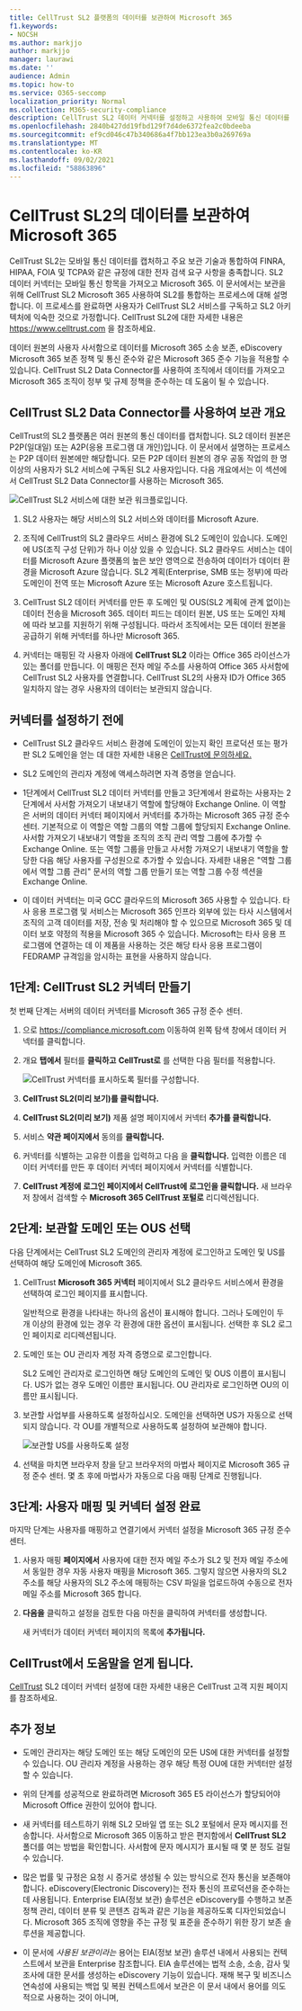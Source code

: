 ```yaml
---
title: CellTrust SL2 플랫폼의 데이터를 보관하여 Microsoft 365
f1.keywords:
- NOCSH
ms.author: markjjo
author: markjjo
manager: laurawi
ms.date: ''
audience: Admin
ms.topic: how-to
ms.service: O365-seccomp
localization_priority: Normal
ms.collection: M365-security-compliance
description: CellTrust SL2 데이터 커넥터를 설정하고 사용하여 모바일 통신 데이터를 가져오고 보관하는 방법을 학습합니다.
ms.openlocfilehash: 2840b427dd19fbd129f7d4de6372fea2c0bdeeba
ms.sourcegitcommit: ef9cd046c47b340686a4f7bb123ea3b0a269769a
ms.translationtype: MT
ms.contentlocale: ko-KR
ms.lasthandoff: 09/02/2021
ms.locfileid: "58863896"
---
```

# <a name="archive-data-from-celltrust-sl2-to-microsoft-365"></a>CellTrust SL2의 데이터를 보관하여 Microsoft 365

CellTrust SL2는 모바일 통신 데이터를 캡처하고 주요 보관 기술과 통합하여 FINRA, HIPAA, FOIA 및 TCPA와 같은 규정에 대한 전자 검색 요구 사항을 충족합니다. SL2 데이터 커넥터는 모바일 통신 항목을 가져오고 Microsoft 365. 이 문서에서는 보관을 위해 CellTrust SL2 Microsoft 365 사용하여 SL2를 통합하는 프로세스에 대해 설명합니다. 이 프로세스를 완료하면 사용자가 CellTrust SL2 서비스를 구독하고 SL2 아키텍처에 익숙한 것으로 가정합니다. CellTrust SL2에 대한 자세한 내용은 <https://www.celltrust.com> 을 참조하세요.

데이터 원본의 사용자 사서함으로 데이터를 Microsoft 365 소송 보존, eDiscovery Microsoft 365 보존 정책 및 통신 준수와 같은 Microsoft 365 준수 기능을 적용할 수 있습니다. CellTrust SL2 Data Connector를 사용하여 조직에서 데이터를 가져오고 Microsoft 365 조직이 정부 및 규제 정책을 준수하는 데 도움이 될 수 있습니다.

## <a name="overview-of-archiving-with-the-celltrust-sl2-data-connector"></a>CellTrust SL2 Data Connector를 사용하여 보관 개요

CellTrust의 SL2 플랫폼은 여러 원본의 통신 데이터를 캡처합니다. SL2 데이터 원본은 P2P(일대일) 또는 A2P(응용 프로그램 대 개인)입니다. 이 문서에서 설명하는 프로세스는 P2P 데이터 원본에만 해당합니다. 모든 P2P 데이터 원본의 경우 공동 작업의 한 명 이상의 사용자가 SL2 서비스에 구독된 SL2 사용자입니다. 다음 개요에서는 이 섹션에서 CellTrust SL2 Data Connector를 사용하는 Microsoft 365.

![CellTrust SL2 서비스에 대한 보관 워크플로입니다.](../media/CellTrustSL2ConnectorWorkflow.png)

1. SL2 사용자는 해당 서비스의 SL2 서비스와 데이터를 Microsoft Azure.

2. 조직에 CellTrust의 SL2 클라우드 서비스 환경에 SL2 도메인이 있습니다. 도메인에 US(조직 구성 단위)가 하나 이상 있을 수 있습니다. SL2 클라우드 서비스는 데이터를 Microsoft Azure 플랫폼의 높은 보안 영역으로 전송하여 데이터가 데이터 환경을 Microsoft Azure 않습니다. SL2 계획(Enterprise, SMB 또는 정부)에 따라 도메인이 전역 또는 Microsoft Azure 또는 Microsoft Azure 호스트됩니다.

3. CellTrust SL2 데이터 커넥터를 만든 후 도메인 및 OUS(SL2 계획에 관계 없이)는 데이터 전송을 Microsoft 365. 데이터 피드는 데이터 원본, US 또는 도메인 자체에 따라 보고를 지원하기 위해 구성됩니다. 따라서 조직에서는 모든 데이터 원본을 공급하기 위해 커넥터를 하나만 Microsoft 365.

4. 커넥터는 매핑된 각 사용자 아래에 **CellTrust SL2** 이라는 Office 365 라이선스가 있는 폴더를 만듭니다. 이 매핑은 전자 메일 주소를 사용하여 Office 365 사서함에 CellTrust SL2 사용자를 연결합니다. CellTrust SL2의 사용자 ID가 Office 365 일치하지 않는 경우 사용자의 데이터는 보관되지 않습니다.

## <a name="before-you-set-up-a-connector"></a>커넥터를 설정하기 전에

- CellTrust SL2 클라우드 서비스 환경에 도메인이 있는지 확인 프로덕션 또는 평가판 SL2 도메인을 얻는 데 대한 자세한 내용은 [CellTrust에 문의하세요.](https://www.celltrust.com/contact-us/#form)

- SL2 도메인의 관리자 계정에 액세스하려면 자격 증명을 얻습니다.

- 1단계에서 CellTrust SL2 데이터 커넥터를 만들고 3단계에서 완료하는 사용자는 2단계에서 사서함 가져오기 내보내기 역할에 할당해야 Exchange Online. 이 역할은 서버의 데이터  커넥터 페이지에서 커넥터를 추가하는 Microsoft 365 규정 준수 센터. 기본적으로 이 역할은 역할 그룹의 역할 그룹에 할당되지 Exchange Online. 사서함 가져오기 내보내기 역할을 조직의 조직 관리 역할 그룹에 추가할 수 Exchange Online. 또는 역할 그룹을 만들고 사서함 가져오기 내보내기 역할을 할당한 다음 해당 사용자를 구성원으로 추가할 수 있습니다. 자세한 내용은 "역할 [](/Exchange/permissions-exo/role-groups#create-role-groups) 그룹에서 [](/Exchange/permissions-exo/role-groups#modify-role-groups) 역할 그룹 관리" 문서의 역할 그룹 만들기 또는 역할 그룹 수정 섹션을 Exchange Online.

- 이 데이터 커넥터는 미국 GCC 클라우드의 Microsoft 365 사용할 수 있습니다. 타사 응용 프로그램 및 서비스는 Microsoft 365 인프라 외부에 있는 타사 시스템에서 조직의 고객 데이터를 저장, 전송 및 처리해야 할 수 있으므로 Microsoft 365 및 데이터 보호 약정의 적용을 Microsoft 365 수 있습니다. Microsoft는 타사 응용 프로그램에 연결하는 데 이 제품을 사용하는 것은 해당 타사 응용 프로그램이 FEDRAMP 규격임을 암시하는 표현을 사용하지 않습니다.

## <a name="step-1-create-a-celltrust-sl2-connector"></a>1단계: CellTrust SL2 커넥터 만들기

첫 번째 단계는 서버의 데이터 커넥터를 Microsoft 365 규정 준수 센터.

1. 으로 <https://compliance.microsoft.com> 이동하여 왼쪽 탐색 창에서 데이터 커넥터를 클릭합니다. 

2. 개요 **탭에서** 필터를 **클릭하고** **CellTrust로** 를 선택한 다음 필터를 적용합니다.

   ![CellTrust 커넥터를 표시하도록 필터를 구성합니다.](../media/DataConnectorsFilter.png)

3. **CellTrust SL2(미리 보기)를 클릭합니다.**

4. **CellTrust SL2(미리 보기)** 제품 설명 페이지에서 커넥터 **추가를 클릭합니다.**

5. 서비스 **약관 페이지에서** 동의를 **클릭합니다.**

6. 커넥터를 식별하는 고유한 이름을 입력하고 다음 을 **클릭합니다.** 입력한 이름은 데이터 커넥터를  만든 후 데이터 커넥터 페이지에서 커넥터를 식별합니다.

7. **CellTrust 계정에 로그인 페이지에서 CellTrust에** **로그인을 클릭합니다.** 새 브라우저 창에서 검색할 수 **Microsoft 365 CellTrust 포털로** 리디렉션됩니다.

## <a name="step-2-select-the-domains-or-ous-to-archive"></a>2단계: 보관할 도메인 또는 OUS 선택

다음 단계에서는 CellTrust SL2 도메인의 관리자 계정에 로그인하고 도메인 및 US를 선택하여 해당 도메인에 Microsoft 365.

1. CellTrust **Microsoft 365 커넥터** 페이지에서 SL2 클라우드 서비스에서 환경을 선택하여 로그인 페이지를 표시합니다.

   일반적으로 환경을 나타내는 하나의 옵션이 표시해야 합니다. 그러나 도메인이 두 개 이상의 환경에 있는 경우 각 환경에 대한 옵션이 표시됩니다. 선택한 후 SL2 로그인 페이지로 리디렉션됩니다.

2. 도메인 또는 OU 관리자 계정 자격 증명으로 로그인합니다.

   SL2 도메인 관리자로 로그인하면 해당 도메인의 도메인 및 OUS 이름이 표시됩니다. US가 없는 경우 도메인 이름만 표시됩니다. OU 관리자로 로그인하면 OU의 이름만 표시됩니다.

3. 보관할 사업부를 사용하도록 설정하십시오. 도메인을 선택하면 US가 자동으로 선택되지 않습니다. 각 OU를 개별적으로 사용하도록 설정하여 보관해야 합니다.

   ![보관할 US를 사용하도록 설정](../media/EnableCellTrustOUs.png)

4. 선택을 마치면 브라우저 창을 닫고 브라우저의 마법사 페이지로 Microsoft 365 규정 준수 센터. 몇 초 후에 마법사가 자동으로 다음 매핑 단계로 진행됩니다.

## <a name="step-3-map-users-and-complete-the-connector-setup"></a>3단계: 사용자 매핑 및 커넥터 설정 완료

마지막 단계는 사용자를 매핑하고 연결기에서 커넥터 설정을 Microsoft 365 규정 준수 센터.

1. 사용자 매핑 **페이지에서** 사용자에 대한 전자 메일 주소가 SL2 및 전자 메일 주소에서 동일한 경우 자동 사용자 매핑을 Microsoft 365.  그렇지 않으면 사용자의 SL2 주소를 해당 사용자의 SL2 주소에 매핑하는 CSV 파일을 업로드하여 수동으로 전자 메일 주소를 Microsoft 365 합니다.

2. **다음을** 클릭하고 설정을 검토한 다음 마친을 클릭하여 커넥터를 생성합니다. 

   새 커넥터가 데이터 커넥터 페이지의 목록에 **추가됩니다.**

## <a name="get-help-from-celltrust"></a>CellTrust에서 도움말을 얻게 됩니다.

[CellTrust](https://www.celltrust.com/contact-us/#support) SL2 데이터 커넥터 설정에 대한 자세한 내용은 CellTrust 고객 지원 페이지를 참조하세요.

## <a name="more-information"></a>추가 정보

- 도메인 관리자는 해당 도메인 또는 해당 도메인의 모든 US에 대한 커넥터를 설정할 수 있습니다. OU 관리자 계정을 사용하는 경우 해당 특정 OU에 대한 커넥터만 설정할 수 있습니다.

- 위의 단계를 성공적으로 완료하려면 Microsoft 365 E5 라이선스가 할당되어야 Microsoft Office 권한이 있어야 합니다.

- 새 커넥터를 테스트하기 위해 SL2 모바일 앱 또는 SL2 포털에서 문자 메시지를 전송합니다. 사서함으로 Microsoft 365 이동하고 받은 편지함에서 **CellTrust SL2** 폴더를 여는 방법을 확인합니다. 사서함에 문자 메시지가 표시될 때 몇 분 정도 걸릴 수 있습니다.

- 많은 법률 및 규정은 요청 시 증거로 생성될 수 있는 방식으로 전자 통신을 보존해야 합니다. eDiscovery(Electronic Discovery)는 전자 통신의 프로덕션을 준수하는 데 사용됩니다. Enterprise EIA(정보 보관) 솔루션은 eDiscovery를 수행하고 보존 정책 관리, 데이터 분류 및 콘텐츠 감독과 같은 기능을 제공하도록 디자인되었습니다. Microsoft 365 조직에 영향을 주는 규정 및 표준을 준수하기 위한 장기 보존 솔루션을 제공합니다.

- 이 문서에 *사용된 보관이라는* 용어는 EIA(정보 보관) 솔루션 내에서 사용되는 컨텍스트에서 보관을 Enterprise 참조합니다. EIA 솔루션에는 법적 소송, 소송, 감사 및 조사에 대한 문서를 생성하는 eDiscovery 기능이 있습니다. 재해 복구 및 비즈니스 연속성에 사용되는 백업 및 복원 컨텍스트에서 보관은 이 문서 내에서 용어를 의도적으로 사용하는 것이 아니며,
